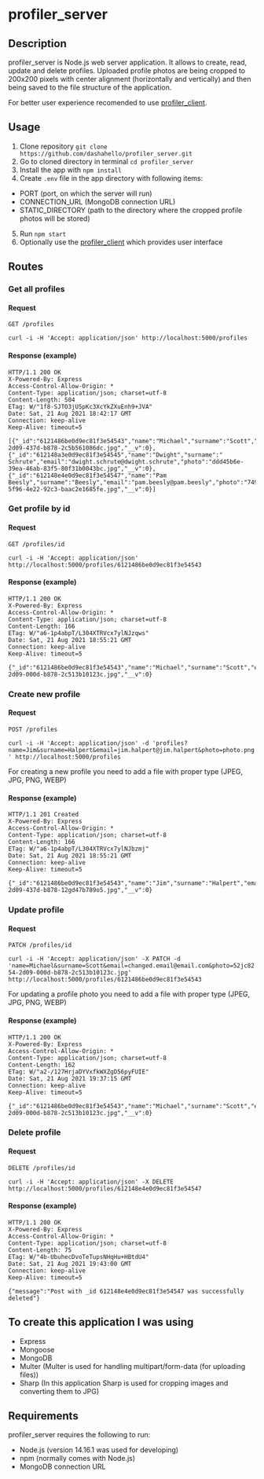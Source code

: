 # profiler_server

## Description

profiler_server is Node.js web server application. It allows to create, read, update and delete profiles. Uploaded profile photos are being cropped to 200x200 pixels with center alignment (horizontally and vertically) and then being saved to the file structure of the application.

For better user experience recomended to use [profiler_client](https://github.com/dashahello/profiler_client.git).

## Usage

1. Clone repository `git clone https://github.com/dashahello/profiler_server.git`
2. Go to cloned directory in terminal `cd profiler_server`
3. Install the app with `npm install`
4. Create `.env` file in the app directory with following items:

- PORT (port, on which the server will run)
- CONNECTION_URL (MongoDB connection URL)
- STATIC_DIRECTORY (path to the directory where the cropped profile photos will be stored)

5. Run `npm start`
6. Optionally use the [profiler_client](https://github.com/dashahello/profiler_client.git) which provides user interface

## Routes

### Get all profiles

#### Request

`GET /profiles`

`curl -i -H 'Accept: application/json' http://localhost:5000/profiles`

#### Response (example)

```
HTTP/1.1 200 OK
X-Powered-By: Express
Access-Control-Allow-Origin: *
Content-Type: application/json; charset=utf-8
Content-Length: 504
ETag: W/"1f8-SJTO3jU5pKc3XcYkZXuEnh9+JVA"
Date: Sat, 21 Aug 2021 18:42:17 GMT
Connection: keep-alive
Keep-Alive: timeout=5

[{"_id":"6121486be0d9ec81f3e54543","name":"Michael","surname":"Scott","email":"michael.scott@michael.scott","photo":"01bc8254-2d09-437d-b878-2c5b561086dc.jpg","__v":0},{"_id":"612148a3e0d9ec81f3e54545","name":"Dwight","surname":" Schrute","email":"dwight.schrute@dwight.schrute","photo":"ddd45b6e-39ea-46ab-83f5-80f31b0043bc.jpg","__v":0},{"_id":"612148e4e0d9ec81f3e54547","name":"Pam Beesly","surname":"Beesly","email":"pam.beesly@pam.beesly","photo":"749c79e2-5f96-4e22-92c3-baac2e1685fe.jpg","__v":0}]
```

### Get profile by id

#### Request

`GET /profiles/id`

`curl -i -H 'Accept: application/json' http://localhost:5000/profiles/6121486be0d9ec81f3e54543`

#### Response (example)

```
HTTP/1.1 200 OK
X-Powered-By: Express
Access-Control-Allow-Origin: *
Content-Type: application/json; charset=utf-8
Content-Length: 166
ETag: W/"a6-1p4abpT/L304XTRVcx7ylNJzqws"
Date: Sat, 21 Aug 2021 18:55:21 GMT
Connection: keep-alive
Keep-Alive: timeout=5

{"_id":"6121486be0d9ec81f3e54543","name":"Michael","surname":"Scott","email":"michael.scott@michael.scott","photo":"52jc8254-2d09-000d-b878-2c513b10123c.jpg","__v":0}
```

### Create new profile

#### Request

`POST /profiles`

`curl -i -H 'Accept: application/json' -d 'profiles?name=Jim&surname=Halpert&email=jim.halpert@jim.halpert&photo=photo.png' http://localhost:5000/profiles`

For creating a new profile you need to add a file with proper type (JPEG, JPG, PNG, WEBP)

#### Response (example)

```
HTTP/1.1 201 Created
X-Powered-By: Express
Access-Control-Allow-Origin: *
Content-Type: application/json; charset=utf-8
Content-Length: 166
ETag: W/"a6-1p4abpT/L304XTRVcx7ylNJbzmj"
Date: Sat, 21 Aug 2021 18:55:21 GMT
Connection: keep-alive
Keep-Alive: timeout=5

{"_id":"6121486be0d9ec81f3e54543","name":"Jim","surname":"Halpert","email":"jim.halpert@jim.halpert","photo":"82bc8476-2d09-437d-b878-12gd47b789o5.jpg","__v":0}
```

### Update profile

#### Request

`PATCH /profiles/id`

`curl -i -H 'Accept: application/json' -X PATCH -d 'name=Michael&surname=Scott&email=changed.email@email.com&photo=52jc8254-2d09-000d-b878-2c513b10123c.jpg' http://localhost:5000/profiles/6121486be0d9ec81f3e54543`

For updating a profile photo you need to add a file with proper type (JPEG, JPG, PNG, WEBP)

#### Response (example)

```
HTTP/1.1 200 OK
X-Powered-By: Express
Access-Control-Allow-Origin: *
Content-Type: application/json; charset=utf-8
Content-Length: 162
ETag: W/"a2-/127HrjaDYVxfkWXZgD56pyFUIE"
Date: Sat, 21 Aug 2021 19:37:15 GMT
Connection: keep-alive
Keep-Alive: timeout=5

{"_id":"6121486be0d9ec81f3e54543","name":"Michael","surname":"Scott","email":"changed.email@email.com","photo":"52jc8254-2d09-000d-b878-2c513b10123c.jpg","__v":0}
```

### Delete profile

#### Request

`DELETE /profiles/id`

`curl -i -H 'Accept: application/json' -X DELETE http://localhost:5000/profiles/612148e4e0d9ec81f3e54547`

#### Response (example)

```
HTTP/1.1 200 OK
X-Powered-By: Express
Access-Control-Allow-Origin: *
Content-Type: application/json; charset=utf-8
Content-Length: 75
ETag: W/"4b-UbuhecDvoTeTupsNHqHu+HBtdU4"
Date: Sat, 21 Aug 2021 19:43:00 GMT
Connection: keep-alive
Keep-Alive: timeout=5

{"message":"Post with _id 612148e4e0d9ec81f3e54547 was successfully deleted"}
```

## To create this application I was using

- Express
- Mongoose
- MongoDB
- Multer (Multer is used for handling multipart/form-data (for uploading files))
- Sharp (In this application Sharp is used for cropping images and converting them to JPG)

## Requirements

profiler_server requires the following to run:

- Node.js (version 14.16.1 was used for developing)
- npm (normally comes with Node.js)
- MongoDB connection URL
